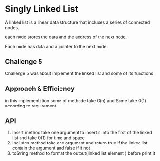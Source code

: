 # Singly Linked List
A linked list is a linear data structure that includes a series of connected nodes.

each node stores the data and the address of the next node.

Each node has data and a pointer to the next node.

## Challenge 5
Challenge 5 was about implement the linked list and some of its functions

## Approach & Efficiency

in this implementation some of methode take O(n) and Some take O(1) according to requirement

## API
1. insert method take one argument to insert it into the first of the linked list and take O(1) for time and space
2. includes method take one argument and return true if the linked list contain the argument and false if it not
3. toString method to format the output(linked list element ) before print it 